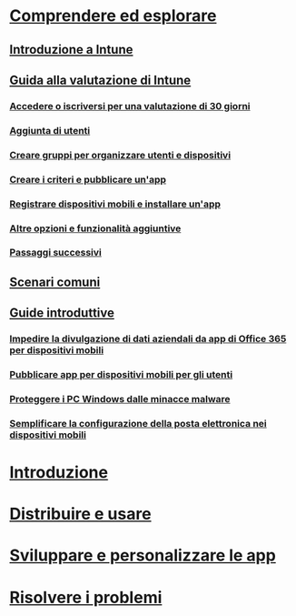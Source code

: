 # [Comprendere ed esplorare](introduction-to-microsoft-intune.md)
## [Introduzione a Intune](introduction-to-microsoft-intune.md)
## [Guida alla valutazione di Intune](get-started-with-a-30-day-trial-of-microsoft-intune.md)
### [Accedere o iscriversi per una valutazione di 30 giorni](get-started-with-a-30-day-trial-of-microsoft-intune-step-1.md)
### [Aggiunta di utenti](get-started-with-a-30-day-trial-of-microsoft-intune-step-2.md)
### [Creare gruppi per organizzare utenti e dispositivi](get-started-with-a-30-day-trial-of-microsoft-intune-step-3.md)
### [Creare i criteri e pubblicare un'app](get-started-with-a-30-day-trial-of-microsoft-intune-step-4.md)
### [Registrare dispositivi mobili e installare un'app](get-started-with-a-30-day-trial-of-microsoft-intune-step-5.md)
### [Altre opzioni e funzionalità aggiuntive](get-started-with-a-30-day-trial-of-microsoft-intune-step-6.md)
### [Passaggi successivi](get-started-with-a-30-day-trial-of-microsoft-intune-step-7.md)
## [Scenari comuni](common-ways-to-use-intune.md)
## [Guide introduttive](prevent-company-data-leaks-from-Office-365-mobile-apps.md)
### [Impedire la divulgazione di dati aziendali da app di Office 365 per dispositivi mobili](prevent-company-data-leaks-from-Office-365-mobile-apps.md)
### [Pubblicare app per dispositivi mobili per gli utenti](publish-mobile-apps-to-users.md)
### [Proteggere i PC Windows dalle minacce malware](protect-pcs-against-malware-threats.md)
### [Semplificare la configurazione della posta elettronica nei dispositivi mobili](simplify-email-configuration-on-mobile-devices.md)

# [Introduzione](/intune/get-started/what-to-know-before-you-start-microsoft-intune)
<!-- # [Plan and Design](/intune/plan-design/ways-to-do-enterprise-mobility) -->
# [Distribuire e usare](/intune/deploy-use/overview-of-device-and-app-lifecycles-in-microsoft-intune)
# [Sviluppare e personalizzare le app](/intune/develop/intune-app-sdk)
# [Risolvere i problemi](/intune/troubleshoot/general-troubleshooting-tips-for-microsoft-intune)


<!--HONumber=Aug16_HO4-->


